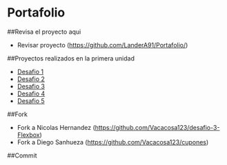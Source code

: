 # Portafolio

##Revisa el proyecto aqui

- Revisar proyecto (https://github.com/LanderA91/Portafolio/)

##Proyectos realizados en la primera unidad

- [Desafio 1](https://github.com/Vacacosa123/Desafio-1)
- [Desafio 2](https://github.com/Vacacosa123/desafio-2)
- [Desafio 3](https://github.com/Vacacosa123/desafio-3)
- [Desafio 4](https://github.com/Vacacosa123/desafio-4)
- [Desafio 5](https://github.com/Vacacosa123/fdsw-github)
 
 ##Fork
- Fork a Nicolas Hernandez (https://github.com/Vacacosa123/desafio-3-Flexbox)
- Fork a Diego Sanhueza (https://github.com/Vacacosa123/cupones)

##Commit

